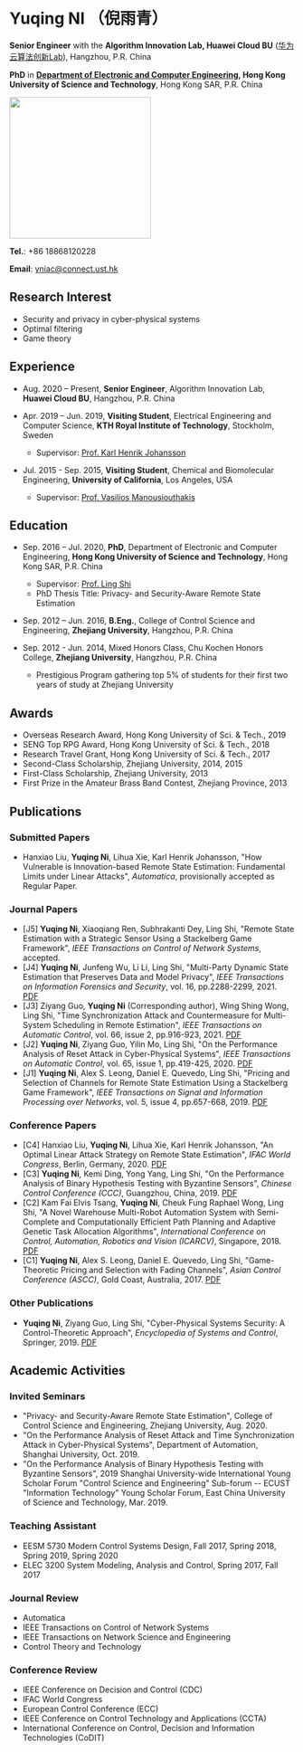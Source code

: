 # Yuqing NI （倪雨青）

**Senior Engineer** with the **Algorithm Innovation Lab, Huawei Cloud BU** ([华为云算法创新Lab](https://www.huaweicloud.com/lab/algorithm/home.html)), Hangzhou, P.R. China

**PhD** in **[Department of Electronic and Computer Engineering](https://www.ece.usthk.cn/), Hong Kong University of Science and Technology**, Hong Kong SAR, P.R. China

<img src="https://github.com/YuqingNi/yuqingni.github.io/raw/master/yuqing1.jpg" width="250px" />

**Tel.**: +86 18868120228

**Email**: yniac@connect.ust.hk


## Research Interest
- Security and privacy in cyber-physical systems
- Optimal filtering
- Game theory

## Experience
- Aug. 2020 – Present, **Senior Engineer**, Algorithm Innovation Lab, **Huawei Cloud BU**, Hangzhou, P.R. China

- Apr. 2019 – Jun. 2019, **Visiting Student**, Electrical Engineering and Computer Science, **KTH Royal Institute of Technology**, Stockholm, Sweden
  - Supervisor: [Prof. Karl Henrik Johansson](https://people.kth.se/~kallej/)
  
- Jul. 2015 - Sep. 2015, **Visiting Student**, Chemical and Biomolecular Engineering, **University of California**, Los Angeles, USA
  - Supervisor: [Prof. Vasilios Manousiouthakis](https://samueli.ucla.edu/people/vasilios-manousiouthakis/)


## Education
- Sep. 2016 – Jul. 2020, **PhD**, Department of Electronic and Computer Engineering, **Hong Kong University of Science and Technology**, Hong Kong SAR, P.R. China
  - Supervisor: [Prof. Ling Shi](https://eesling.home.ece.ust.hk/)
  - PhD Thesis Title: Privacy- and Security-Aware Remote State Estimation
  
- Sep. 2012 – Jun. 2016, **B.Eng.**, College of Control Science and Engineering, **Zhejiang University**, Hangzhou, P.R. China

- Sep. 2012 - Jun. 2014, Mixed Honors Class, Chu Kochen Honors College, **Zhejiang University**, Hangzhou, P.R. China
  - Prestigious Program gathering top 5% of students for their first two years of study at Zhejiang University


## Awards
- Overseas Research Award, Hong Kong University of Sci. & Tech., 2019
- SENG Top RPG Award, Hong Kong University of Sci. & Tech., 2018
- Research Travel Grant, Hong Kong University of Sci. & Tech., 2017
- Second-Class Scholarship, Zhejiang University, 2014, 2015
- First-Class Scholarship, Zhejiang University, 2013
- First Prize in the Amateur Brass Band Contest, Zhejiang Province, 2013

## Publications
### Submitted Papers
- Hanxiao Liu, **Yuqing Ni**, Lihua Xie, Karl Henrik Johansson, "How Vulnerable is Innovation-based Remote State Estimation: Fundamental Limits under Linear Attacks", *Automatica*, provisionally accepted as Regular Paper.

### Journal Papers
- [J5] **Yuqing Ni**, Xiaoqiang Ren, Subhrakanti Dey, Ling Shi, "Remote State Estimation with a Strategic Sensor Using a Stackelberg Game Framework", *IEEE Transactions on Control of Network Systems*, accepted.
- [J4] **Yuqing Ni**, Junfeng Wu, Li Li, Ling Shi, "Multi-Party Dynamic State Estimation that Preserves Data and Model Privacy", *IEEE Transactions on Information Forensics and Security*, vol. 16, pp.2288-2299, 2021. [PDF](https://ieeexplore.ieee.org/document/9321546/keywords#keywords)
- [J3] Ziyang Guo, **Yuqing Ni** (Corresponding author), Wing Shing Wong, Ling Shi, "Time Synchronization Attack and Countermeasure for Multi-System Scheduling in Remote Estimation", *IEEE Transactions on Automatic Control*, vol. 66, issue 2, pp.916-923, 2021. [PDF](https://ieeexplore.ieee.org/document/9099615)
- [J2] **Yuqing Ni**, Ziyang Guo, Yilin Mo, Ling Shi, "On the Performance Analysis of Reset Attack in Cyber-Physical Systems", *IEEE Transactions on Automatic Control*, vol. 65, issue 1, pp.419-425, 2020. [PDF](https://ieeexplore.ieee.org/document/8704930)
- [J1] **Yuqing Ni**, Alex S. Leong, Daniel E. Quevedo, Ling Shi, "Pricing and Selection of Channels for Remote State Estimation Using a Stackelberg Game Framework", *IEEE Transactions on Signal and Information Processing over Networks*, vol. 5, issue 4, pp.657-668, 2019. [PDF](https://ieeexplore.ieee.org/document/8786167)

### Conference Papers
- [C4] Hanxiao Liu, **Yuqing Ni**, Lihua Xie, Karl Henrik Johansson, "An Optimal Linear Attack Strategy on Remote State Estimation", *IFAC World Congress*, Berlin, Germany, 2020. [PDF](https://www.sciencedirect.com/science/article/pii/S2405896320323247)
- [C3] **Yuqing Ni**, Kemi Ding, Yong Yang, Ling Shi, "On the Performance Analysis of Binary Hypothesis Testing with Byzantine Sensors", *Chinese Control Conference (CCC)*, Guangzhou, China, 2019. [PDF](https://ieeexplore.ieee.org/document/8866367)
- [C2] Kam Fai Elvis Tsang, **Yuqing Ni**, Cheuk Fung Raphael Wong, Ling Shi, "A Novel Warehouse Multi-Robot Automation System with Semi-Complete and Computationally Efficient Path Planning and Adaptive Genetic Task Allocation Algorithms", *International Conference on Control, Automation, Robotics and Vision (ICARCV)*, Singapore, 2018. [PDF](https://ieeexplore.ieee.org/document/8581092)
- [C1] **Yuqing Ni**, Alex S. Leong, Daniel E. Quevedo, Ling Shi, "Game-Theoretic Pricing and Selection with Fading Channels", *Asian Control Conference (ASCC)*, Gold Coast, Australia, 2017. [PDF](https://ieeexplore.ieee.org/document/8287296)

### Other Publications
- **Yuqing Ni**, Ziyang Guo, Ling Shi, "Cyber-Physical Systems Security: A Control-Theoretic Approach", *Encyclopedia of Systems and Control*, Springer, 2019. [PDF](https://link.springer.com/referenceworkentry/10.1007%2F978-1-4471-5102-9_100138-1)

## Academic Activities
### Invited Seminars
- "Privacy- and Security-Aware Remote State Estimation", College of Control Science and Engineering, Zhejiang University, Aug. 2020.
- "On the Performance Analysis of Reset Attack and Time Synchronization Attack in Cyber-Physical Systems", Department of Automation, Shanghai University, Oct. 2019.
- "On the Performance Analysis of Binary Hypothesis Testing with Byzantine Sensors", 2019 Shanghai University-wide International Young Scholar Forum "Control Science and Engineering" Sub-forum -- ECUST "Information Technology" Young Scholar Forum, East China University of Science and Technology, Mar. 2019.

### Teaching Assistant
- EESM 5730 Modern Control Systems Design, Fall 2017, Spring 2018, Spring 2019, Spring 2020
- ELEC 3200 System Modeling, Analysis and Control, Spring 2017, Fall 2017

### Journal Review
- Automatica
- IEEE Transactions on Control of Network Systems
- IEEE Transactions on Network Science and Engineering
- Control Theory and Technology

### Conference Review
- IEEE Conference on Decision and Control (CDC)
- IFAC World Congress
- European Control Conference (ECC)
- IEEE Conference on Control Technology and Applications (CCTA) 
- International Conference on Control, Decision and Information Technologies (CoDIT)

